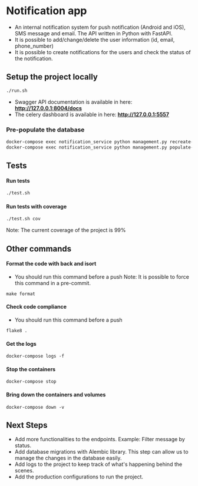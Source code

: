 # Notification app
- An internal notification system for push notification (Android and iOS), SMS message and email. The API written in 
  Python with FastAPI.
- It is possible to add/change/delete the user information (id, email, phone_number)
- It is possible to create notifications for the users and check the status of the notification.


## Setup the project locally
```sh
./run.sh
```
- Swagger API documentation is available in here: **http://127.0.0.1:8004/docs**
- The celery dashboard is available in here: **http://127.0.0.1:5557**

### Pre-populate the database
```sh
docker-compose exec notification_service python management.py recreate-db && \
docker-compose exec notification_service python management.py populate-db
```

## Tests
#### Run tests
```sh
./test.sh
```

#### Run tests with coverage
```sh
./test.sh cov
```
Note: The current coverage of the project is 99%


## Other commands
#### Format the code with back and isort
- You should run this command before a push
Note: It is possible to force this command in a pre-commit.
```shell
make format
```

#### Check code compliance
- You should run this command before a push
```shell
flake8 .
```

#### Get the logs
```shell
docker-compose logs -f
```


#### Stop the containers
```shell
docker-compose stop
```

#### Bring down the containers and volumes
```shell
docker-compose down -v
```


## Next Steps
- Add more functionalities to the endpoints. Example: Filter message by status.
- Add database migrations with Alembic library. This step can allow us to manage the changes in the 
  database easily.
- Add logs to the project to keep track of what's happening behind the scenes. 
- Add the production configurations to run the project.